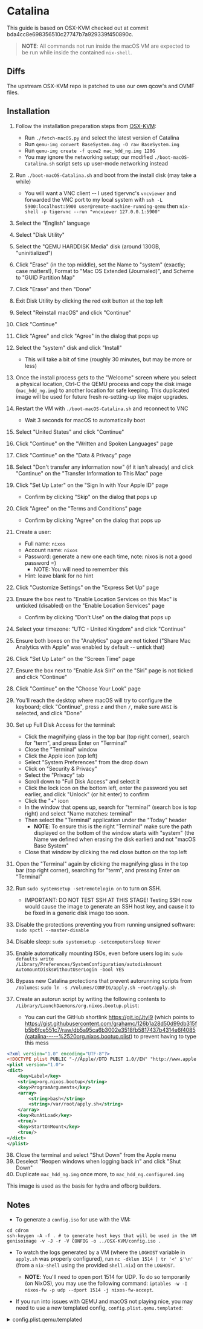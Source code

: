 # Catalina

This guide is based on OSX-KVM checked out at commit
bda4cc8e698356510c27747b7a929339f450890c.


> **NOTE**: All commands not run inside the macOS VM are expected to be run while inside the contained `nix-shell`.

## Diffs

The upstream OSX-KVM repo is patched to use our own qcow's and OVMF files.

## Installation

1. Follow the installation preparation steps from
[OSX-KVM](https://github.com/kholia/OSX-KVM/tree/bda4cc8e698356510c27747b7a929339f450890c#installation-preparation):
    * Run `./fetch-macOS.py` and select the latest version of Catalina
    * Run `qemu-img convert BaseSystem.dmg -O raw BaseSystem.img`
    * Run `qemu-img create -f qcow2 mac_hdd_ng.img 128G`
    * You may ignore the networking setup; our modified
    `./boot-macOS-Catalina.sh` script sets up user-mode networking instead
2. Run `./boot-macOS-Catalina.sh` and boot from the install disk (may take a while)
    * You will want a VNC client -- I used tigervnc's `vncviewer`
    and forwarded the VNC port to my local system with `ssh -L
    5900:localhost:5900 user@remote-machine-running-qemu` then
    `nix-shell -p tigervnc --run "vncviewer 127.0.0.1:5900"`
3. Select the "English" language
4. Select "Disk Utility"
5. Select the "QEMU HARDDISK Media" disk (around 130GB, "uninitialized")
6. Click "Erase" (in the top middle), set the Name to "system" (exactly;
case matters!), Format to "Mac OS Extended (Journaled)", and Scheme to
"GUID Partition Map"
7. Click "Erase" and then "Done"
8. Exit Disk Utility by clicking the red exit button at the top left
9. Select "Reinstall macOS" and click "Continue"
10. Click "Continue"
11. Click "Agree" and click "Agree" in the dialog that pops up
12. Select the "system" disk and click "Install"
    * This will take a bit of time (roughly 30 minutes, but may be more or less)
14. Once the install process gets to the "Welcome" screen where you select
a physical location, Ctrl-C the QEMU process and copy the disk image
(`mac_hdd_ng.img`) to another location for safe keeping. This duplicated
image will be used for future fresh re-setting-up like major upgrades.


15. Restart the VM with `./boot-macOS-Catalina.sh` and reconnect to VNC
    * Wait 3 seconds for macOS to automatically boot
16. Select "United States" and click "Continue"
17. Click "Continue" on the "Written and Spoken Languages" page
18. Click "Continue" on the "Data & Privacy" page
19. Select "Don't transfer any information now" (if it isn't already)
and click "Continue" on the "Transfer Information to This Mac" page
20. Click "Set Up Later" on the "Sign In with Your Apple ID" page
    * Confirm by clicking "Skip" on the dialog that pops up
21. Click "Agree" on the "Terms and Conditions" page
    * Confirm by clicking "Agree" on the dialog that pops up
22. Create a user:
    * Full name: `nixos`
    * Account name: `nixos`
    * Password: generate a new one each time, note: nixos is not a good password =)
      * NOTE: You will need to remember this
    * Hint: leave blank for no hint
23. Click "Customize Settings" on the "Express Set Up" page
24. Ensure the box next to "Enable Location Services on this Mac"
is unticked (disabled) on the "Enable Location Services" page
    * Confirm by clicking "Don't Use" on the dialog that pops up
25. Select your timezone: "UTC - United Kingdom" and click "Continue"
26. Ensure both boxes on the "Analytics" page are not ticked ("Share
Mac Analytics with Apple" was enabled by default -- untick that)
27. Click "Set Up Later" on the "Screen Time" page
28. Ensure the box next to "Enable Ask Siri" on the "Siri" page is
not ticked and click "Continue"
29. Click "Continue" on the "Choose Your Look" page
30. You'll reach the desktop where macOS will try to configure the
keyboard; click "Continue", press `z` and then `/`, make sure `ANSI`
is selected, and click "Done"
31. Set up Full Disk Access for the terminal:
    * Click the magnifying glass in the top bar (top right corner), search for "term", and press Enter on "Terminal"
    * Close the "Terminal" window
    * Click the Apple icon (top left)
    * Select "System Preferences" from the drop down
    * Click on "Security & Privacy"
    * Select the "Privacy" tab
    * Scroll down to "Full Disk Access" and select it
    * Click the lock icon on the bottom left, enter the password you set
    earlier, and click "Unlock" (or hit enter) to confirm
    * Click the "+" icon
    * In the window that opens up, search for "terminal" (search box is
    top right) and select "Name matches: terminal"
    * Then select the "Terminal" application under the "Today" header
      * **NOTE**: To ensure this is the right "Terminal" make sure the path displayed on the bottom of the window starts with "system" (the Name we defined when erasing the disk earlier) and not "macOS Base System"
    * Close that window by clicking the red close button on the top left
32. Open the "Terminal" again by clicking the magnifying glass in the top bar (top right corner), searching
for "term", and pressing Enter on "Terminal"
33. Run `sudo systemsetup -setremotelogin on` to turn on SSH.
    * IMPORTANT: DO NOT TEST SSH AT THIS STAGE! Testing SSH now would cause
    the image to generate an SSH host key, and cause it to be fixed in a
    generic disk image too soon.
34. Disable the protections preventing you from running unsigned software:
`sudo spctl --master-disable`
35. Disable sleep: `sudo systemsetup -setcomputersleep Never`
35. Enable automatically mounting ISOs, even before users log in: `sudo
defaults write /Library/Preferences/SystemConfiguration/autodiskmount
AutomountDisksWithoutUserLogin -bool YES`
36. Bypass new Catalina protections that prevent autorunning scripts from
`/Volumes`: `sudo ln -s /Volumes/CONFIG/apply.sh ~root/apply.sh`
37. Create an autorun script by writing the following contents to `/Library/LaunchDaemons/org.nixos.bootup.plist`:
    * You can curl the GitHub shortlink https://git.io/JtyI9 (which points to https://gist.githubusercontent.com/grahamc/126b1a28d50d99db315fb5b6fce551c7/raw/db5a95ca6b3002e3518fb5817437b4314e6f4085/catalina-----%2520org.nixos.bootup.plist) to prevent having to type this mess

```xml
<?xml version="1.0" encoding="UTF-8"?>
<!DOCTYPE plist PUBLIC "-//Apple//DTD PLIST 1.0//EN" "http://www.apple.com/DTDs/PropertyList-1.0.dtd">
<plist version="1.0">
<dict>
    <key>Label</key>
    <string>org.nixos.bootup</string>
    <key>ProgramArguments</key>
    <array>
        <string>bash</string>
        <string>/var/root/apply.sh</string>
    </array>
    <key>RunAtLoad</key>
    <true/>
    <key>StartOnMount</key>
    <true/>
</dict>
</plist>
```

38. Close the terminal and select "Shut Down" from the Apple menu
39. Deselect "Reopen windows when logging back in" and click "Shut Down"
40. Duplicate `mac_hdd_ng.img` once more, to `mac_hdd_ng.configured.img`


This image is used as the basis for hydra and ofborg builders.

## Notes

* To generate a `config.iso` for use with the VM:

```shell
cd cdrom
ssh-keygen -A -f . # to generate host keys that will be used in the VM
genisoimage -v -J -r -V CONFIG -o ../OSX-KVM/config.iso .
```

* To watch the logs generated by a VM (where the `LOGHOST` variable in `apply.sh` was properly configured), run `nc -dklun 1514 | tr '<' $'\n'` (from a `nix-shell` using the provided `shell.nix`) on the `LOGHOST`.
  * **NOTE**: You'll need to open port 1514 for UDP. To do so temporarily (on NixOS), you may use the following command: `iptables -w -I nixos-fw -p udp --dport 1514 -j nixos-fw-accept`.

* If you run into issues with QEMU and macOS not playing nice, you may need to use a new templated config, `config.plist.qemu.templated`:

<details>
	<summary>config.plist.qemu.templated</summary>

```xml
<?xml version="1.0" encoding="UTF-8"?>
<!DOCTYPE plist PUBLIC "-//Apple//DTD PLIST 1.0//EN" "http://www.apple.com/DTDs/PropertyList-1.0.dtd">
<plist version="1.0">
<dict>
	<key>ACPI</key>
	<dict>
		<key>DSDT</key>
		<dict>
			<key>Debug</key>
			<false/>
			<key>DropOEM_DSM</key>
			<true/>
			<key>Fixes</key>
			<dict>
				<key>AddDTGP</key>
				<true/>
				<key>AddMCHC</key>
				<false/>
				<key>AddPNLF</key>
				<false/>
				<key>DeleteUnused</key>
				<false/>
				<key>FakeLPC</key>
				<false/>
				<key>FixACST</key>
				<false/>
				<key>FixADP1</key>
				<false/>
				<key>FixDarwin</key>
				<false/>
				<key>FixHDA</key>
				<false/>
				<key>FixHPET</key>
				<false/>
				<key>FixIPIC</key>
				<false/>
				<key>FixLAN</key>
				<false/>
				<key>FixRTC</key>
				<false/>
				<key>FixRegions</key>
				<true/>
				<key>FixS3D</key>
				<false/>
				<key>FixSATA</key>
				<false/>
				<key>FixUSB</key>
				<false/>
			</dict>
			<key>Name</key>
			<string>i440fx-acpi-dsdt.aml</string>
			<key>ReuseFFFF</key>
			<false/>
			<key>Rtc8Allowed</key>
			<false/>
		</dict>
		<key>DisableASPM</key>
		<true/>
		<key>PatchAPIC</key>
		<true/>
		<key>SSDT</key>
		<dict>
			<key>DropOem</key>
			<true/>
			<key>Generate</key>
			<dict>
				<key>APLF</key>
				<false/>
				<key>APSN</key>
				<false/>
				<key>CStates</key>
				<false/>
				<key>PStates</key>
				<false/>
				<key>PluginType</key>
				<false/>
			</dict>
			<key>NoDynamicExtract</key>
			<false/>
			<key>NoOemTableId</key>
			<true/>
			<key>UseSystemIO</key>
			<true/>
		</dict>
	</dict>
	<key>Boot</key>
	<dict>
		<key>Arguments</key>
		<string>@params@</string>
		<string>Apple</string>
		<key>Debug</key>
		<key>DefaultVolume</key>
		<string>system</string>
		<key>HibernationFixup</key>
		<false/>
		<key>Legacy</key>
		<string>PBR</string>
		<key>Log</key>
		<true/>
		<key>Secure</key>
		<false/>
		<key>Timeout</key>
		<integer>@timeout@</integer>
	</dict>
	<key>GUI</key>
	<dict>
		<key>Scan</key>
		<dict>
			<key>Entries</key>
			<true/>
			<key>Tool</key>
			<true/>
		</dict>
		<key>ScreenResolution</key>
		<string>@resolution@</string>
		<key>Theme</key>
		<string>embedded</string>
	</dict>
	<key>Graphics</key>
	<dict>
		<key>Inject</key>
		<dict>
			<key>ATI</key>
			<false/>
			<key>Intel</key>
			<false/>
			<key>NVidia</key>
			<false/>
		</dict>
		<key>NvidiaSingle</key>
		<false/>
	</dict>
	<key>KernelAndKextPatches</key>
	<dict>
		<key>AppleIntelCPUPM</key>
		<true/>
		<key>AppleRTC</key>
		<true/>
		<key>Debug</key>
		<false/>
		<key>KernelCpu</key>
		<true/>
		<key>KernelLapic</key>
		<true/>
		<key>KernelPm</key>
		<true/>
		<key>KernelXCPM</key>
		<false/>
	</dict>
	<key>RtVariables</key>
	<dict>
		<key>BooterConfig</key>
		<string>0x28</string>
		<key>CsrActiveConfig</key>
		<string>@csrFlag@</string>
		<key>ROM</key>
		<data>
		xDCPKu+o
		</data>
	</dict>
	<key>SMBIOS</key>
	<dict>
		<key>BiosReleaseDate</key>
		<string>06/26/2018</string>
		<key>BiosVendor</key>
		<string>Apple Inc.</string>
		<key>BiosVersion</key>
		<string>IM183.88Z.0161.B00.1806260901</string>
		<key>Board-ID</key>
		<string>Mac-BE088AF8C5EB4FA2</string>
		<key>BoardManufacturer</key>
		<string>Apple Inc.</string>
		<key>BoardSerialNumber</key>
		<string>C02736902GUDJWM8C</string>
		<key>BoardType</key>
		<integer>10</integer>
		<key>BoardVersion</key>
		<string>1.0</string>
		<key>ChassisAssetTag</key>
		<string>iMac-Aluminum</string>
		<key>ChassisManufacturer</key>
		<string>Apple Inc.</string>
		<key>ChassisType</key>
		<string>0x09</string>
		<key>Family</key>
		<string>iMac</string>
		<key>FirmwareFeatures</key>
		<string>0xFC0FE137</string>
		<key>FirmwareFeaturesMask</key>
		<string>0xFF1FFF3F</string>
		<key>LocationInChassis</key>
		<string>Part Component</string>
		<key>Manufacturer</key>
		<string>Apple Inc.</string>
		<key>Mobile</key>
		<false/>
		<key>PlatformFeature</key>
		<string>0x00</string>
		<key>ProductName</key>
		<string>iMac18,3</string>
		<key>SerialNumber</key>
		<string>C02VCVICJ1GJ</string>
		<key>Version</key>
		<string>1.0</string>
	</dict>
	<key>SystemParameters</key>
	<dict>
		<key>CustomUUID</key>
		<string>3AF3E5AC-42B1-5FE1-A965-AC7D442AEFA8</string>
		<key>InjectKexts</key>
		<string>Yes</string>
		<key>InjectSystemID</key>
		<true/>
	</dict>
</dict>
</plist>
```

</details>